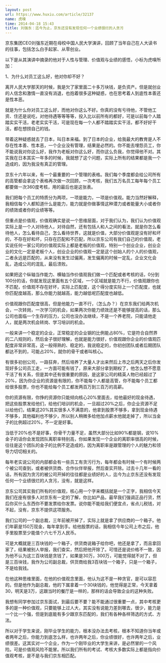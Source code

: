 ```yaml
---
layout: post
url: https://www.huxiu.com/article/32137
name: 虎嗅
time: 2014-04-18 15:43
title: 刘强东：迄今为止，京东还没有发现任何一个业绩很烂的人贪污
---
```

京东集团CEO刘强东近期在母校中国人民大学演讲，回顾了当年自己在人大读书的往事，包括怎么白手起家、从零创业。

以下是从其演讲中摘录的他对于人性与管理、价值观与业绩的感悟，小标为虎嗅所加：

1、为什么对员工这么好，他对你却不好？

离开人民大学那天的时候，我是欠了家里面二十多万块钱，是负资产。但是就创业的人信念和激情一直没有消退，也抱着很多这种疑惑，也在思考着人到底性本善还是性本恶。

就是为什么你对员工这么好，而他对你这么不好。你真的没有亏待他，不管他工资、住还是说吃，对他待遇等等等等，投入比以前所有的都好，可是以前每个人踏踏实实干活，老老实实干活，可是现在每一个人都不踏踏实实干活，都不好好干活，都在想捞自己的钱。

带着这种疑惑就去了日本，叫日本来福。到了日本的企业，给我最大的教育是人不存在性本善、性本恶，一个企业没有管理，结果是必然的。你不能去埋怨员工，你不能说我对你这么好，我作为老板对你这么好，而你这么负我，你觉得他不对。其实我在日本其实一年多的时候，我就想了这个问题，实际上所有的结果都是我一个造成的，因为我没有真正的管理。

京东十六年以来，有一个最重要的一个管理的表格。我们每个季度都会给公司所有的高管都会拿这个表格再次做一次回顾，一次考核，我们五万名员工每年每个员工都要做一次360度考核，用的最后也是这张表。

我们把每个员工的特质分为两项，一项是能力，一项是价值观。能力当然好解释，我相信每个人都知道什么是能力，能力就是你做事情这种潜力或者能量大小或者你的绩效或者你的业绩等等。

但重点是价值观，价值观确实是说一个思维层面，对于我们认为，我们认为价值观实际上是一个人对待他人，对待自然，还有包括人和人之间的看法，就是你怎么看待他人，怎么看待自己，怎么看待世界，这就是价值，大部分价值观是没有好和坏的，不存在好和坏，只存在匹配和不匹配，所以京东公司有我们自己的价值观，老实说任何一家公司的价值观实际上都是老板的价值观，特别一个创业企业，创业企业的文化一定是老板个人，创业企业的价值观一定是这个创始人的个人的价值观，二者永远是匹配的，从来没有发生过偏离，发生偏离的时候一定乱，企业文化会乱，造成公司的混乱，最后溃败。

如果把这个纵轴当作能力、横轴当作价值观我们做一个匹配或者考核的话，0分到100分的话，你就发现这里面有五个区域，一个区域就是能力不行，价值观跟你也不匹配，价值观不存在好坏，实际上匹配度，这个得分度实际上一个匹配度，也就你匹配度越高，那么你能力就越高，能力越低呢匹配度也越低。

价值观跟你匹配度很高，但是他能力一直不行，（怎么办？）在京东我们给两次机会，一次转岗，一次学习的机会，如果两次你能力绩效还是不能够提高的话，那么公司也面临一个生存的压力，公司也没办法继续，不是一个养老院，只能请他走人，就是两次机会转岗、学习培训的机会。

一般来讲一个稳定的企业，正常稳定的企业钢的比例能占80%，它是符合自然界的二八规则的，然后金子很好理解，也就是能力很好，价值观跟你企业的价值观匹配度非常非常高，这一般得熟的、稳定的，我说稳定的，你初创团队或者后期团队都达不到的，可能占20%，就你的骨干或者叫核心。

有很多初创公司，一路狂奔，然后培养了大量人才出来然后上市之后两天之后你发现好多公司员工走，一方面可能有钱了，原来大部分拿到期权了，他怎么想不愿意干活了有关系，但是其中还有很重要的原因，是这家公司的精英人物已经超过了20%，因为你企业的资源是有限的，你不能每个人都是高管，你不能每个员工都给很多股票，你也不能给每个员工都发两百万到三百万的高薪。

你的资源有限，你挣的资源你只能倾向核心20%里面去，给他最好的现金待遇，把这些股票发给他们，给他们培训的机会，一旦超过20%之后，你企业资源不足以给他们，结果这20%其实很多人不满意的，他拿到股票不够多，拿到现金待遇不够多，其他福利也不够少，所以别人稍微多给他加点薪水他就走掉了，所以当金子的比例超过20%，不一定是好事。

当低于20%也不是好事，你骨干力量不足，虽然大部分比如90%都是钢，说10%金子的话你会发现团队离职率特别高，你如果发现一个企业的离职率很高的时候，往往是这个团队的金子的比例不足造成的，因为离职率是跟管理的个人的魅力和领导力切切相关的。

每年老实说公司的内部都会有一些员工有贪污行为，每年都会有时候一个有时候两个被公司查到，或者被供货商、合作伙伴举报，然后查实开除。过去十几年一看的话，所有因为贪污的被公司开掉的往往都是业绩好的人，迄今为止京东还没有发现任何一个业绩很烂的人贪污，没有，就是这样。

京东公司其实我们所有的价值观，核心用一个字来概括就是一个正字，我相信今天我们在座有很多人对京东有一定的了解，你比如产品，最早我们强调正品行货，然后你买什么东西你不要发票给你发票。说你能不能给我们便宜点，省点儿税钱，对不起，没有，京东不提供这项服务。

我们公司的一个副总裁，三年前被开掉了，实际上就是拿了供应商的一个箱子。他们年薪是150万现金，每年拿到手。给他股票的话，我相信今年公司上市之后，他手里股票至少能值个六七千万人民币。

可是大概就是三百块钱的一个箱子，供货商说箱子给你吧，他还是拿了，而且拿回家了，结果被别人举报，我们查实，然后把他开除了。可惜还是说价格不一致，因为他不认为这三百块钱是贪钱了，如果是30万，300万，可能觉得就不对了，但是三百块钱，我作为公司副总裁，供货商给我3百块钱一个箱子，只是一个箱子，不是给我钱。

在他这种思维里面，在他的价值观念里面，他认为这不是一种贪官，是可以容忍的。但是他作为副总裁，他的下属拿着一个30块钱的，他觉得是正常，今天拿着30，明天是3万，这跟当时的餐厅是一样的，那样的话会导致企业的这种失败。

我想有同学参加过京东面试，到最后要不要？能不能通过很重要一点，其中考核更多的是一种价值观，只要能够上过人大，其实没有说能力差到哪去，很少，能力是一个比一个强，但是到底能有多少跟京东匹配的，我们有各种各样筛选的方式、方法。

所以对于学生来说，刚毕业学生的能力，根本没办法去考核，根本不知道你当年或者两年之后，你能力到底怎么样，也许两年之后，你业绩很好，也许两年之后，业绩很差。这其实对一个企业，作为一个刚毕业的大学生来讲，是必然冒的一个风险。可是价值观风险不能冒。所以我们所有的考试、考核大多数实际上都是指向价值观考核，是不是与我们京东相匹配。

